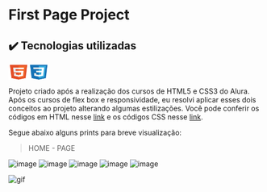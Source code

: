 <h1>First Page Project</h1>

## ✔️ Tecnologias utilizadas

<img align="center" alt="Larissa-HTML" height="30" width="40" src="https://raw.githubusercontent.com/devicons/devicon/master/icons/html5/html5-original.svg"><img align="center" alt="Larissa-CSS" height="30" width="40" src="https://raw.githubusercontent.com/devicons/devicon/master/icons/css3/css3-original.svg">

Projeto criado após a realização dos cursos de HTML5 e CSS3 do Alura. Após os cursos de flex box e responsividade, eu resolvi aplicar esses dois conceitos ao projeto alterando algumas estilizações. Você pode conferir os códigos em HTML nesse [link](https://github.com/antoniornneto/first-page-project/tree/main/html) e os códigos CSS nesse [link](https://github.com/antoniornneto/first-page-project/tree/main/css).

Segue abaixo alguns prints para breve visualização:

>HOME - PAGE

![image](https://user-images.githubusercontent.com/109702318/188928358-e81f75e0-514b-432c-8f0d-a94ef3f77b1d.png)
![image](https://user-images.githubusercontent.com/109702318/188928390-c3816508-4d1d-4dd2-b53f-c46db5b35544.png)
![image](https://user-images.githubusercontent.com/109702318/188928494-5f6ecfcf-80fa-4fce-9657-a6ae1bcb3edc.png)
![image](https://user-images.githubusercontent.com/109702318/188928534-c5532895-b0ab-49bf-afdc-8eaca93f0d53.png)
![image](https://user-images.githubusercontent.com/109702318/188928575-25a7f776-ce66-47f1-ad5d-a443ea6ba495.png)

![gif](https://media2.giphy.com/media/KUnvQaZh5UYX7ZwnZM/giphy.gif?cid=790b76117b72939117aad36d110ef763e874b85dac9048f2&rid=giphy.gif&ct=g)
